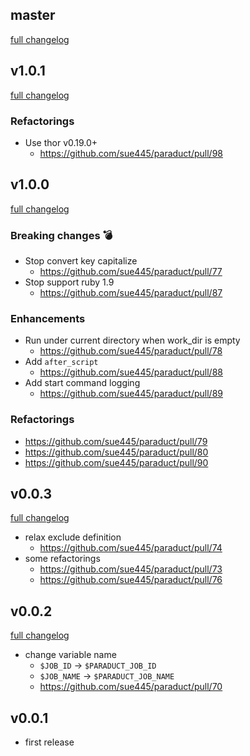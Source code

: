 ## master
[full changelog](http://github.com/sue445/paraduct/compare/v1.0.1...master)

## v1.0.1
[full changelog](http://github.com/sue445/paraduct/compare/v1.0.0...v1.0.1)

### Refactorings
* Use thor v0.19.0+
  * https://github.com/sue445/paraduct/pull/98

## v1.0.0
[full changelog](http://github.com/sue445/paraduct/compare/v0.0.3...v1.0.0)

### Breaking changes :bomb:
* Stop convert key capitalize
  * https://github.com/sue445/paraduct/pull/77
* Stop support ruby 1.9
  * https://github.com/sue445/paraduct/pull/87

### Enhancements
* Run under current directory when work_dir is empty
  * https://github.com/sue445/paraduct/pull/78
* Add `after_script`
  * https://github.com/sue445/paraduct/pull/88
* Add start command logging
  * https://github.com/sue445/paraduct/pull/89

### Refactorings
* https://github.com/sue445/paraduct/pull/79
* https://github.com/sue445/paraduct/pull/80
* https://github.com/sue445/paraduct/pull/90

## v0.0.3
[full changelog](http://github.com/sue445/paraduct/compare/v0.0.2...v0.0.3)

* relax exclude definition
  * https://github.com/sue445/paraduct/pull/74
* some refactorings
  * https://github.com/sue445/paraduct/pull/73
  * https://github.com/sue445/paraduct/pull/76

## v0.0.2
[full changelog](http://github.com/sue445/paraduct/compare/v0.0.1...v0.0.2)

* change variable name
  * `$JOB_ID` -> `$PARADUCT_JOB_ID`
  * `$JOB_NAME` -> `$PARADUCT_JOB_NAME`
  * https://github.com/sue445/paraduct/pull/70

## v0.0.1
* first release
